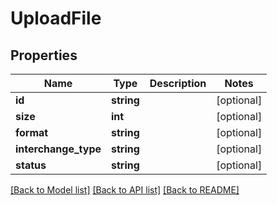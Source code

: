 # UploadFile

## Properties
Name | Type | Description | Notes
------------ | ------------- | ------------- | -------------
**id** | **string** |  | [optional] 
**size** | **int** |  | [optional] 
**format** | **string** |  | [optional] 
**interchange_type** | **string** |  | [optional] 
**status** | **string** |  | [optional] 

[[Back to Model list]](../README.md#documentation-for-models) [[Back to API list]](../README.md#documentation-for-api-endpoints) [[Back to README]](../README.md)



